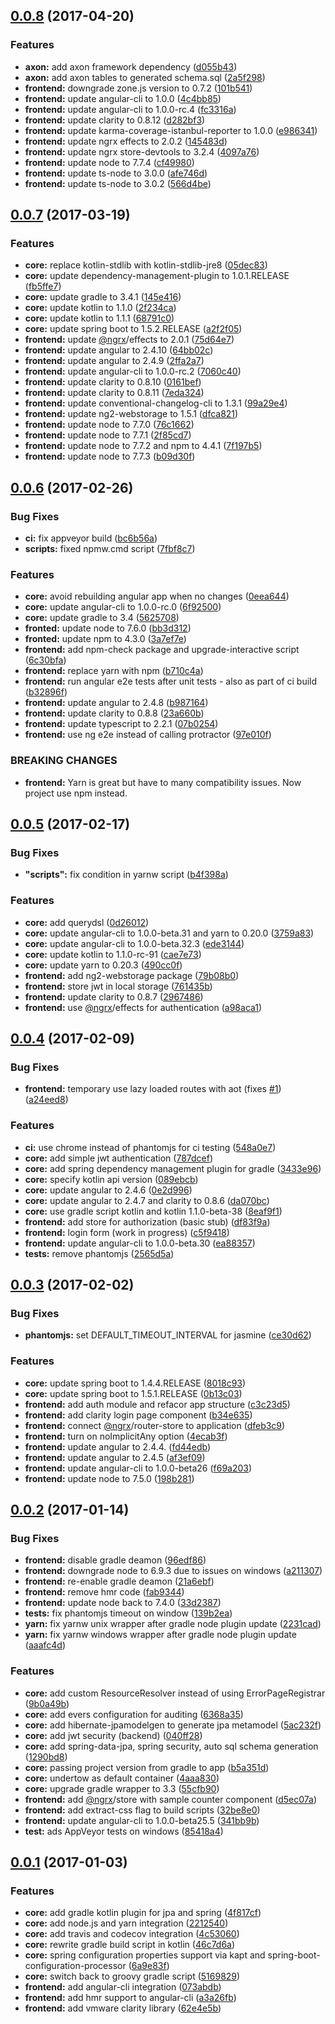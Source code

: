 <a name="0.0.8"></a>
## [0.0.8](https://github.com/shardis/shardis/compare/v0.0.7...v0.0.8) (2017-04-20)


### Features

* **axon:** add axon framework dependency ([d055b43](https://github.com/shardis/shardis/commit/d055b43))
* **axon:** add axon tables to generated schema.sql ([2a5f298](https://github.com/shardis/shardis/commit/2a5f298))
* **frontend:** downgrade zone.js version to 0.7.2 ([101b541](https://github.com/shardis/shardis/commit/101b541))
* **frontend:** update angular-cli to 1.0.0 ([4c4bb85](https://github.com/shardis/shardis/commit/4c4bb85))
* **frontend:** update angular-cli to 1.0.0-rc.4 ([fc3316a](https://github.com/shardis/shardis/commit/fc3316a))
* **frontend:** update clarity to 0.8.12 ([d282bf3](https://github.com/shardis/shardis/commit/d282bf3))
* **frontend:** update karma-coverage-istanbul-reporter to 1.0.0 ([e986341](https://github.com/shardis/shardis/commit/e986341))
* **frontend:** update ngrx effects to 2.0.2 ([145483d](https://github.com/shardis/shardis/commit/145483d))
* **frontend:** update ngrx store-devtools to 3.2.4 ([4097a76](https://github.com/shardis/shardis/commit/4097a76))
* **frontend:** update node to 7.7.4 ([cf49980](https://github.com/shardis/shardis/commit/cf49980))
* **frontend:** update ts-node to 3.0.0 ([afe746d](https://github.com/shardis/shardis/commit/afe746d))
* **frontend:** update ts-node to 3.0.2 ([566d4be](https://github.com/shardis/shardis/commit/566d4be))



<a name="0.0.7"></a>
## [0.0.7](https://github.com/shardis/shardis/compare/v0.0.6...v0.0.7) (2017-03-19)


### Features

* **core:** replace kotlin-stdlib with kotlin-stdlib-jre8 ([05dec83](https://github.com/shardis/shardis/commit/05dec83))
* **core:** update dependency-management-plugin to 1.0.1.RELEASE ([fb5ffe7](https://github.com/shardis/shardis/commit/fb5ffe7))
* **core:** update gradle to 3.4.1 ([145e416](https://github.com/shardis/shardis/commit/145e416))
* **core:** update kotlin to 1.1.0 ([2f234ca](https://github.com/shardis/shardis/commit/2f234ca))
* **core:** update kotlin to 1.1.1 ([68791c0](https://github.com/shardis/shardis/commit/68791c0))
* **core:** update spring boot to 1.5.2.RELEASE ([a2f2f05](https://github.com/shardis/shardis/commit/a2f2f05))
* **frontend:** update [@ngrx](https://github.com/ngrx)/effects to 2.0.1 ([75d64e7](https://github.com/shardis/shardis/commit/75d64e7))
* **frontend:** update angular to 2.4.10 ([64bb02c](https://github.com/shardis/shardis/commit/64bb02c))
* **frontend:** update angular to 2.4.9 ([2ffa2a7](https://github.com/shardis/shardis/commit/2ffa2a7))
* **frontend:** update angular-cli to 1.0.0-rc.2 ([7060c40](https://github.com/shardis/shardis/commit/7060c40))
* **frontend:** update clarity to 0.8.10 ([0161bef](https://github.com/shardis/shardis/commit/0161bef))
* **frontend:** update clarity to 0.8.11 ([7eda324](https://github.com/shardis/shardis/commit/7eda324))
* **frontend:** update conventional-changelog-cli to 1.3.1 ([99a29e4](https://github.com/shardis/shardis/commit/99a29e4))
* **frontend:** update ng2-webstorage to 1.5.1 ([dfca821](https://github.com/shardis/shardis/commit/dfca821))
* **frontend:** update node to 7.7.0 ([76c1662](https://github.com/shardis/shardis/commit/76c1662))
* **frontend:** update node to 7.7.1 ([2f85cd7](https://github.com/shardis/shardis/commit/2f85cd7))
* **frontend:** update node to 7.7.2 and npm to 4.4.1 ([7f197b5](https://github.com/shardis/shardis/commit/7f197b5))
* **frontend:** update node to 7.7.3 ([b09d30f](https://github.com/shardis/shardis/commit/b09d30f))



<a name="0.0.6"></a>
## [0.0.6](https://github.com/shardis/shardis/compare/v0.0.5...v0.0.6) (2017-02-26)


### Bug Fixes

* **ci:** fix appveyor build ([bc6b56a](https://github.com/shardis/shardis/commit/bc6b56a))
* **scripts:** fixed npmw.cmd script ([7fbf8c7](https://github.com/shardis/shardis/commit/7fbf8c7))


### Features

* **core:** avoid rebuilding angular app when no changes ([0eea644](https://github.com/shardis/shardis/commit/0eea644))
* **core:** update angular-cli to 1.0.0-rc.0 ([6f92500](https://github.com/shardis/shardis/commit/6f92500))
* **core:** update gradle to 3.4 ([5625708](https://github.com/shardis/shardis/commit/5625708))
* **fronted:** update node to 7.6.0 ([bb3d312](https://github.com/shardis/shardis/commit/bb3d312))
* **fronted:** update npm to 4.3.0 ([3a7ef7e](https://github.com/shardis/shardis/commit/3a7ef7e))
* **frontend:** add npm-check package and upgrade-interactive script ([6c30bfa](https://github.com/shardis/shardis/commit/6c30bfa))
* **frontend:** replace yarn with npm ([b710c4a](https://github.com/shardis/shardis/commit/b710c4a))
* **frontend:** run angular e2e tests after unit tests - also as part of ci build ([b32896f](https://github.com/shardis/shardis/commit/b32896f))
* **frontend:** update angular to 2.4.8 ([b987164](https://github.com/shardis/shardis/commit/b987164))
* **frontend:** update clarity to 0.8.8 ([23a660b](https://github.com/shardis/shardis/commit/23a660b))
* **frontend:** update typescript to 2.2.1 ([07b0254](https://github.com/shardis/shardis/commit/07b0254))
* **frontend:** use ng e2e instead of calling protractor ([97e010f](https://github.com/shardis/shardis/commit/97e010f))


### BREAKING CHANGES

* **frontend:** Yarn is great but have to many compatibility issues. Now project use npm instead.



<a name="0.0.5"></a>
## [0.0.5](https://github.com/shardis/shardis/compare/v0.0.4...v0.0.5) (2017-02-17)


### Bug Fixes

* **"scripts":** fix condition in yarnw script ([b4f398a](https://github.com/shardis/shardis/commit/b4f398a))


### Features

* **core:** add querydsl ([0d26012](https://github.com/shardis/shardis/commit/0d26012))
* **core:** update angular-cli to 1.0.0-beta.31 and yarn to 0.20.0 ([3759a83](https://github.com/shardis/shardis/commit/3759a83))
* **core:** update angular-cli to 1.0.0-beta.32.3 ([ede3144](https://github.com/shardis/shardis/commit/ede3144))
* **core:** update kotlin to 1.1.0-rc-91 ([cae7e73](https://github.com/shardis/shardis/commit/cae7e73))
* **core:** update yarn to 0.20.3 ([490cc0f](https://github.com/shardis/shardis/commit/490cc0f))
* **frontend:** add ng2-webstorage package ([79b08b0](https://github.com/shardis/shardis/commit/79b08b0))
* **frontend:** store jwt in local storage ([761435b](https://github.com/shardis/shardis/commit/761435b))
* **frontend:** update clarity to 0.8.7 ([2967486](https://github.com/shardis/shardis/commit/2967486))
* **frontend:** use [@ngrx](https://github.com/ngrx)/effects for authentication ([a98aca1](https://github.com/shardis/shardis/commit/a98aca1))



<a name="0.0.4"></a>
## [0.0.4](https://github.com/shardis/shardis/compare/v0.0.3...v0.0.4) (2017-02-09)


### Bug Fixes

* **frontend:** temporary use lazy loaded routes with aot (fixes [#1](https://github.com/shardis/shardis/issues/1)) ([a24eed8](https://github.com/shardis/shardis/commit/a24eed8))


### Features

* **ci:** use chrome instead of phantomjs for ci testing ([548a0e7](https://github.com/shardis/shardis/commit/548a0e7))
* **core:** add simple jwt authentication ([787dcef](https://github.com/shardis/shardis/commit/787dcef))
* **core:** add spring dependency management plugin for gradle ([3433e96](https://github.com/shardis/shardis/commit/3433e96))
* **core:** specify kotlin api version ([089ebcb](https://github.com/shardis/shardis/commit/089ebcb))
* **core:** update angular to 2.4.6 ([0e2d996](https://github.com/shardis/shardis/commit/0e2d996))
* **core:** update angular to 2.4.7 and clarity to 0.8.6 ([da070bc](https://github.com/shardis/shardis/commit/da070bc))
* **core:** use gradle script kotlin and kotlin 1.1.0-beta-38 ([8eaf9f1](https://github.com/shardis/shardis/commit/8eaf9f1))
* **frontend:** add store for authorization (basic stub) ([df83f9a](https://github.com/shardis/shardis/commit/df83f9a))
* **frontend:** login form (work in progress) ([c5f9418](https://github.com/shardis/shardis/commit/c5f9418))
* **frontend:** update angular-cli to 1.0.0-beta.30 ([ea88357](https://github.com/shardis/shardis/commit/ea88357))
* **tests:** remove phantomjs ([2565d5a](https://github.com/shardis/shardis/commit/2565d5a))



<a name="0.0.3"></a>
## [0.0.3](https://github.com/shardis/shardis/compare/v0.0.2...v0.0.3) (2017-02-02)


### Bug Fixes

* **phantomjs:** set DEFAULT_TIMEOUT_INTERVAL for jasmine ([ce30d62](https://github.com/shardis/shardis/commit/ce30d62))


### Features

* **core:** update spring boot to 1.4.4.RELEASE ([8018c93](https://github.com/shardis/shardis/commit/8018c93))
* **core:** update spring boot to 1.5.1.RELEASE ([0b13c03](https://github.com/shardis/shardis/commit/0b13c03))
* **frontend:** add auth module and refacor app structure ([c3c23d5](https://github.com/shardis/shardis/commit/c3c23d5))
* **frontend:** add clarity login page component ([b34e635](https://github.com/shardis/shardis/commit/b34e635))
* **frontend:** connect [@ngrx](https://github.com/ngrx)/router-store to application ([dfeb3c9](https://github.com/shardis/shardis/commit/dfeb3c9))
* **frontend:** turn on noImplicitAny option ([4ecab3f](https://github.com/shardis/shardis/commit/4ecab3f))
* **frontend:** update angular to 2.4.4. ([fd44edb](https://github.com/shardis/shardis/commit/fd44edb))
* **frontend:** update angular to 2.4.5 ([af3ef09](https://github.com/shardis/shardis/commit/af3ef09))
* **frontend:** update angular-cli to 1.0.0-beta26 ([f69a203](https://github.com/shardis/shardis/commit/f69a203))
* **frontend:** update node to 7.5.0 ([198b281](https://github.com/shardis/shardis/commit/198b281))



<a name="0.0.2"></a>
## [0.0.2](https://github.com/shardis/shardis/compare/v0.0.1...v0.0.2) (2017-01-14)


### Bug Fixes

* **frontend:** disable gradle deamon ([96edf86](https://github.com/shardis/shardis/commit/96edf86))
* **frontend:** downgrade node to 6.9.3 due to issues on windows ([a211307](https://github.com/shardis/shardis/commit/a211307))
* **frontend:** re-enable gradle deamon ([21a6ebf](https://github.com/shardis/shardis/commit/21a6ebf))
* **frontend:** remove hmr code ([fab9344](https://github.com/shardis/shardis/commit/fab9344))
* **frontend:** update node back to 7.4.0 ([33d2387](https://github.com/shardis/shardis/commit/33d2387))
* **tests:** fix phantomjs timeout on window ([139b2ea](https://github.com/shardis/shardis/commit/139b2ea))
* **yarn:** fix yarnw unix wrapper after gradle node plugin update ([2231cad](https://github.com/shardis/shardis/commit/2231cad))
* **yarn:** fix yarnw windows wrapper after gradle node plugin update ([aaafc4d](https://github.com/shardis/shardis/commit/aaafc4d))


### Features

* **core:** add custom ResourceResolver instead of using ErrorPageRegistrar ([9b0a49b](https://github.com/shardis/shardis/commit/9b0a49b))
* **core:** add evers configuration for auditing ([6368a35](https://github.com/shardis/shardis/commit/6368a35))
* **core:** add hibernate-jpamodelgen to generate jpa metamodel ([5ac232f](https://github.com/shardis/shardis/commit/5ac232f))
* **core:** add jwt security (backend) ([040ff28](https://github.com/shardis/shardis/commit/040ff28))
* **core:** add spring-data-jpa, spring security, auto sql schema generation ([1290bd8](https://github.com/shardis/shardis/commit/1290bd8))
* **core:** passing project version from gradle to app ([b5a351d](https://github.com/shardis/shardis/commit/b5a351d))
* **core:** undertow as default container ([4aaa830](https://github.com/shardis/shardis/commit/4aaa830))
* **core:** upgrade gradle wrapper to 3.3 ([55cfb90](https://github.com/shardis/shardis/commit/55cfb90))
* **frontend:** add [@ngrx](https://github.com/ngrx)/store with sample counter component ([d5ec07a](https://github.com/shardis/shardis/commit/d5ec07a))
* **frontend:** add extract-css flag to build scripts ([32be8e0](https://github.com/shardis/shardis/commit/32be8e0))
* **frontend:** update angular-cli to 1.0.0-beta25.5 ([341bb9b](https://github.com/shardis/shardis/commit/341bb9b))
* **test:** ads AppVeyor tests on windows ([85418a4](https://github.com/shardis/shardis/commit/85418a4))



<a name="0.0.1"></a>
## [0.0.1](https://github.com/shardis/shardis/compare/46c7d6a...v0.0.1) (2017-01-03)


### Features

* **core:** add gradle kotlin plugin for jpa and spring ([4f817cf](https://github.com/shardis/shardis/commit/4f817cf))
* **core:** add node.js and yarn integration ([2212540](https://github.com/shardis/shardis/commit/2212540))
* **core:** add travis and codecov integration ([4c53060](https://github.com/shardis/shardis/commit/4c53060))
* **core:** rewrite gradle build script in kotlin ([46c7d6a](https://github.com/shardis/shardis/commit/46c7d6a))
* **core:** spring configuration properties support via kapt and spring-boot-configuration-processor ([6a9e83f](https://github.com/shardis/shardis/commit/6a9e83f))
* **core:** switch back to groovy gradle script ([5169829](https://github.com/shardis/shardis/commit/5169829))
* **frontend:** add angular-cli integration ([073abdb](https://github.com/shardis/shardis/commit/073abdb))
* **frontend:** add hmr support to angular-cli ([a3a26fb](https://github.com/shardis/shardis/commit/a3a26fb))
* **frontend:** add vmware clarity library ([62e4e5b](https://github.com/shardis/shardis/commit/62e4e5b))



